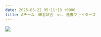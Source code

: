 ```yaml
---
date: 2025-03-22 05:11:13 +0000
title: Aチーム　練習試合　vs. 逢妻ファイターズ
---
```

![](/img/line_album_20250302豊田市軟式野球少年クラブ春季大会開幕式_250509_2.jpg)